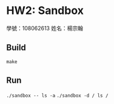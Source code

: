 # HW2: Sandbox

學號：108062613
姓名：楊宗翰

## Build
`make`

## Run
`./sandbox -- ls -a`
`./sandbox -d / ls /`